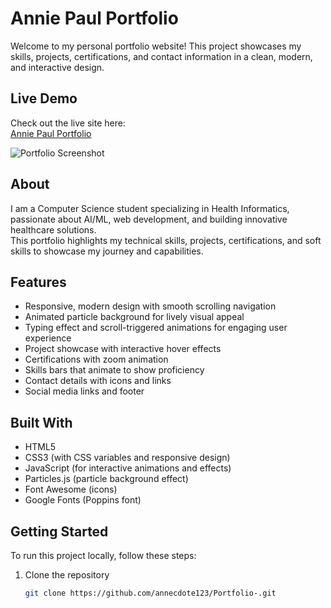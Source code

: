# Annie Paul Portfolio

Welcome to my personal portfolio website! This project showcases my skills, projects, certifications, and contact information in a clean, modern, and interactive design.

## Live Demo

Check out the live site here:  
[Annie Paul Portfolio](https://annecdote123.github.io/Portfolio-/)

![Portfolio Screenshot](images/screenshot.png)

## About

I am a Computer Science student specializing in Health Informatics, passionate about AI/ML, web development, and building innovative healthcare solutions.  
This portfolio highlights my technical skills, projects, certifications, and soft skills to showcase my journey and capabilities.

## Features

- Responsive, modern design with smooth scrolling navigation  
- Animated particle background for lively visual appeal  
- Typing effect and scroll-triggered animations for engaging user experience  
- Project showcase with interactive hover effects  
- Certifications with zoom animation  
- Skills bars that animate to show proficiency  
- Contact details with icons and links  
- Social media links and footer

## Built With

- HTML5  
- CSS3 (with CSS variables and responsive design)  
- JavaScript (for interactive animations and effects)  
- Particles.js (particle background effect)  
- Font Awesome (icons)  
- Google Fonts (Poppins font)

## Getting Started

To run this project locally, follow these steps:

1. Clone the repository  
   ```bash
   git clone https://github.com/annecdote123/Portfolio-.git
